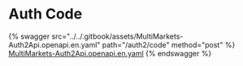 # Auth Code

{% swagger src="../../.gitbook/assets/MultiMarkets-Auth2Api.openapi.en.yaml" path="/auth2/code" method="post" %}
[MultiMarkets-Auth2Api.openapi.en.yaml](../../.gitbook/assets/MultiMarkets-Auth2Api.openapi.en.yaml)
{% endswagger %}
